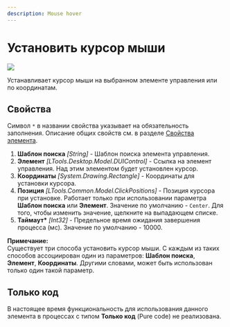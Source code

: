 ```yaml
---
description: Mouse hover
---
```


# Установить курсор мыши

![](../../resources/basic/desktop/mouse_hover.png)

Устанавливает курсор мыши на выбранном элементе управления или по координатам.

## Свойства

Символ `*` в названии свойства указывает на обязательность заполнения. Описание общих свойств см. в разделе [Свойства элемента](https://docs.primo-rpa.ru/primo-rpa/primo-studio/process/elements#svoistva-elementa).

1. **Шаблон поиска** *[String]* - Шаблон поиска элемента управления.  
1. **Элемент** *[LTools.Desktop.Model.DUIControl]* - Ссылка на элемент управления. Над этим элементом будет установлен курсор.  
1. **Координаты** *[System.Drawing.Rectangle]* - Координаты для установки курсора.  
1. **Позиция** *[LTools.Common.Model.ClickPositions]* - Позиция курсора при установке. Работает только при использовании параметра **Шаблон поиска** или **Элемент**. Значение по умолчанию - `Center`. Для того, чтобы изменить значение, щелкните на выпадающем списке.  
1. **Таймаут\*** *[Int32]* - Предельное время ожидания завершения процесса (мс). Значение по умолчанию - 10000.  

**Примечание:** <br> 
Существует три способа установить курсор мыши. С каждым из таких способов ассоциирован один из параметров: **Шаблон поиска**, **Элемент**, **Координаты**. Другими словами, может быть использован только один такой параметр.

## Только код
В настоящее время функциональность для использования данного элемента в процессах с типом **Только код** (Pure code) не реализована.

